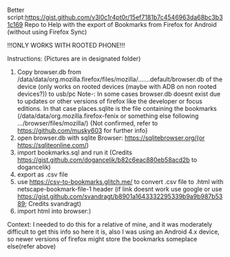 Better script:https://gist.github.com/v3l0c1r4pt0r/15ef7181b7c4546963da68bc3b31c169
Repo to Help with the export of Bookmarks from Firefox for Android (without using Firefox Sync)

!!!ONLY WORKS WITH ROOTED PHONE!!!

Instructions: (Pictures are in designated folder)

1)	Copy browser.db from /data/data/org.mozilla.firefox/files/mozilla/…….default/browser.db of the device (only works on rooted devices (maybe with ADB on non rooted devices?)) to usb/pc Note-: In some cases browser.db doesnt exist due to updates or other versions of 	firefox like the developer or focus editions. In that case places.sqlite is the file containing the bookmarks (/data/data/org.mozilla.firefox-fenix or something else following .../browser/files/mozilla/) {Not confirmed, refer to https://github.com/musky603 for 		further info}
2)	open browser.db with sqlite Browser: https://sqlitebrowser.org/(or https://sqliteonline.com/)
3)	import bookmarks.sql and run it	(Credits https://gist.github.com/dogancelik/b82c6eac880eb58acd2b to dogancelik)
4)	export as .csv file
5)	use https://csv-to-bookmarks.glitch.me/ to convert .csv file to .html with netscape-bookmark-file-1 header
	(if link doesnt work use google or use https://gist.github.com/svandragt/b8901a1643332295339b9a9b987b5389;	Credits svandragt)
6)	import html into browser:)

Context: I needed to do this for a relative of mine, and it was moderately difficult to get this info so here it is, also I was using an Android 4.x device, so newer versions of firefox might store the bookmarks someplace else(refer above)
